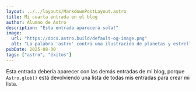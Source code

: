 ```yaml
---
layout: ../../layouts/MarkdownPostLayout.astro
title: Mi cuarta entrada en el blog
author: Alumno de Astro
description: "Esta entrada aparecerá sola!"
image:
  url: "https://docs.astro.build/default-og-image.png"
  alt: "La palabra 'astro' contra una ilustración de planetas y estrellas."
pubDate: 2025-08-30
tags: ["astro", "éxitos"]
---
```


Esta entrada debería aparecer con las demás entradas de mi blog, porque
`Astro.glob()` está devolviendo una lista de todas mis entradas para crear mi
lista.
